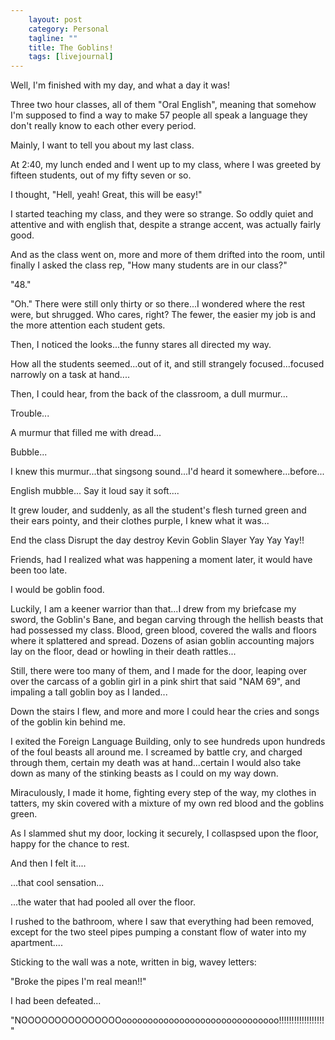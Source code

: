 ```yaml
---                                                 
    layout: post                                    
    category: Personal                              
    tagline: ""
    title: The Goblins!
    tags: [livejournal]   
---
```


Well, I'm finished with my day, and what a day it was!

Three two hour classes, all of them "Oral English", meaning that somehow I'm supposed to find a way to make 57 people all speak a language they don't really know to each other every period.

Mainly, I want to tell you about my last class.

At 2:40, my lunch ended and I went up to my class, where I was greeted by fifteen students, out of my fifty seven or so.

I thought, "Hell, yeah! Great, this will be easy!"

I started teaching my class, and they were so strange. So oddly quiet and attentive and with english that, despite a strange accent, was actually fairly good.

And as the class went on, more and more of them drifted into the room, until finally I asked the class rep, "How many students are in our class?"

"48."

"Oh." There were still only thirty or so there...I wondered where the rest were, but shrugged. Who cares, right? The fewer, the easier my job is and the more attention each student gets.

Then, I noticed the looks...the funny stares all directed my way.

How all the students seemed...out of it, and still strangely focused...focused narrowly on a task at hand....

Then, I could hear, from the back of the classroom, a dull murmur...

Trouble...

A murmur that filled me with dread...

Bubble...

I knew this murmur...that singsong sound...I'd heard it somewhere...before...

English mubble...
Say it loud
say it soft....

It grew louder, and suddenly, as all the student's flesh turned green and their ears pointy, and their clothes purple, I knew what it was...

End the class
Disrupt the day
destroy Kevin Goblin Slayer
Yay Yay Yay!!

Friends, had I realized what was happening a moment later, it would have been too late.

I would be goblin food.

Luckily, I am a keener warrior than that...I drew from my briefcase my sword, the Goblin's Bane, and began carving through the hellish beasts that had possessed my class. Blood, green blood, covered the walls and floors where it splattered and spread. Dozens of asian goblin accounting majors lay on the floor, dead or howling in their death rattles...

Still, there were too many of them, and I made for the door, leaping over over the carcass of a goblin girl in a pink shirt that said "NAM 69", and impaling a tall goblin boy as I landed...

Down the stairs I flew, and more and more I could hear the cries and songs of the goblin kin behind me.

I exited the Foreign Language Building, only to see hundreds upon hundreds of the foul beasts all around me. I screamed by battle cry, and charged through them, certain my death was at hand...certain I would also take down as many of the stinking beasts as I could on my way down.

Miraculously, I made it home, fighting every step of the way, my clothes in tatters, my skin covered with a mixture of my own red blood and the goblins green.

As I slammed shut my door, locking it securely, I collaspsed upon the floor, happy for the chance to rest.

And then I felt it....

...that cool sensation...

...the water that had pooled all over the floor.

I rushed to the bathroom, where I saw that everything had been removed, except for the two steel pipes pumping a constant flow of water into my apartment....

Sticking to the wall was a note, written in big, wavey letters:

"Broke the pipes
I'm real mean!!"

I had been defeated...

"NOOOOOOOOOOOOOOOoooooooooooooooooooooooooooooo!!!!!!!!!!!!!!!!!!"

